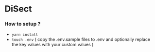 # DiSect

### How to setup ?
* `yarn install`
* `touch .env` ( copy the .env.sample files to .env and optionally replace the key values with your custom values )

